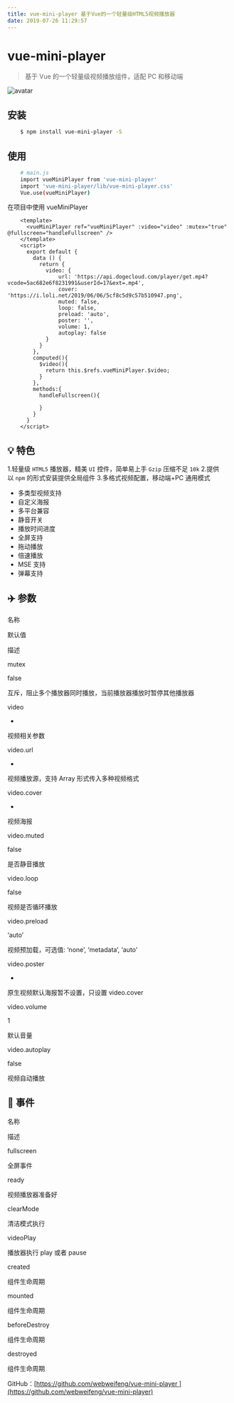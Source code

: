 ```yaml
---
title: vue-mini-player 基于Vue的一个轻量级HTML5视频播放器
date: 2019-07-26 11:29:57
---
```


vue-mini-player
===============

> 基于 Vue 的一个轻量级视频播放组件，适配 PC 和移动端
<!--truncate-->

![avatar](https://webweifeng.github.io/vue-mini-player/preview.jpg)

安装
--
```bash
    $ npm install vue-mini-player -S
```

使用
--
```bash
    # main.js
    import vueMiniPlayer from 'vue-mini-player'
    import 'vue-mini-player/lib/vue-mini-player.css'
    Vue.use(vueMiniPlayer)
```

在项目中使用 vueMiniPlayer
```vue
    <template>
      <vueMiniPlayer ref="vueMiniPlayer" :video="video" :mutex="true" @fullscreen="handleFullscreen" />
    </template>
    <script>
      export default {
        data () {
          return {
            video: {
                url: 'https://api.dogecloud.com/player/get.mp4?vcode=5ac682e6f8231991&userId=17&ext=.mp4',
                cover: 'https://i.loli.net/2019/06/06/5cf8c5d9c57b510947.png',
                muted: false,
                loop: false,
                preload: 'auto',
                poster: '',
                volume: 1,
                autoplay: false
            }
          }
        },
        computed(){
          $video(){
            return this.$refs.vueMiniPlayer.$video;
          }
        },
        methods:{
          handleFullscreen(){
    
          }
        }
      }
    </script>
```

💡 特色
-----

1.轻量级 `HTML5` 播放器，精美 `UI` 控件，简单易上手 `Gzip` 压缩不足 `10k` 2.提供以 `npm` 的形式安装提供全局组件 3.多格式视频配置，移动端+PC 通用模式

*   多类型视频支持
*   自定义海报
*   多平台兼容
*   静音开关
*   播放时间进度
*   全屏支持
*   拖动播放
*   倍速播放
*   MSE 支持
*   弹幕支持

✈️ 参数
-----

名称

默认值

描述

mutex

false

互斥，阻止多个播放器同时播放，当前播放器播放时暂停其他播放器

video

-

视频相关参数

video.url

-

视频播放源，支持 Array 形式传入多种视频格式

video.cover

-

视频海报

video.muted

false

是否静音播放

video.loop

false

视频是否循环播放

video.preload

‘auto’

视频预加载，可选值: ‘none’, ‘metadata’, ‘auto’

video.poster

-

原生视频默认海报暂不设置，只设置 video.cover

video.volume

1

默认音量

video.autoplay

false

视频自动播放

🚀 事件
-----

名称

描述

fullscreen

全屏事件

ready

视频播放器准备好

clearMode

清洁模式执行

videoPlay

播放器执行 play 或者 pause

created

组件生命周期

mounted

组件生命周期

beforeDestroy

组件生命周期

destroyed

组件生命周期

GitHub：[https://github.com/webweifeng/vue-mini-player ](https://github.com/webweifeng/vue-mini-player)